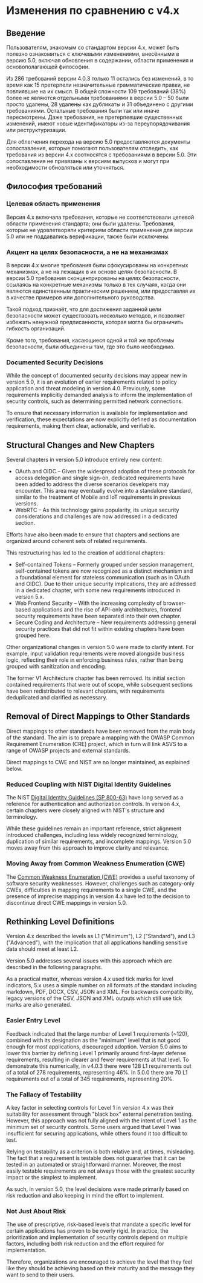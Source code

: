 # Изменения по сравнению с v4.x

## Введение

Пользователям, знакомым со стандартом версии 4.x, может быть полезно ознакомиться с ключевыми изменениями, внесёнными в версию 5.0, включая обновления в содержании, области применения и основополагающей философии.

Из 286 требований версии 4.0.3 только 11 остались без изменений, в то время как 15 претерпели незначительные грамматические правки, не повлиявшие на их смысл. В общей сложности 109 требований (38%) более не являются отдельными требованиями в версии 5.0 – 50 были просто удалены, 28 удалены как дубликаты и 31 объединено с другими требованиями. Остальные требования были так или иначе пересмотрены. Даже требования, не претерпевшие существенных изменений, имеют новые идентификаторы из-за переупорядочивания или реструктуризации.

Для облегчения перехода на версию 5.0 предоставляются документы сопоставления, которые помогают пользователям отследить, как требования из версии 4.x соотносятся с требованиями в версии 5.0. Эти сопоставления не привязаны к версиям выпусков и могут при необходимости обновляться или уточняться.

## Философия требований

### Целевая область применения

Версия 4.x включала требования, которые не соответствовали целевой области применения стандарта; они были удалены. Требования, которые не удовлетворяли критериям области применения для версии 5.0 или не поддавались верификации, также были исключены.

### Акцент на целях безопасности, а не на механизмах

В версии 4.x многие требования были сфокусированы на конкретных механизмах, а не на лежащих в их основе целях безопасности. В версии 5.0 требования сконцентрированы на целях безопасности, ссылаясь на конкретные механизмы только в тех случаях, когда они являются единственным практическим решением, или предоставляя их в качестве примеров или дополнительного руководства.

Такой подход признаёт, что для достижения заданной цели безопасности может существовать несколько методов, и позволяет избежать ненужной предписанности, которая могла бы ограничить гибкость организаций. 

Кроме того, требования, касающиеся одной и той же проблемы безопасности, были объединены там, где это было необходимо.

### Documented Security Decisions

While the concept of documented security decisions may appear new in version 5.0, it is an evolution of earlier requirements related to policy application and threat modeling in version 4.0. Previously, some requirements implicitly demanded analysis to inform the implementation of security controls, such as determining permitted network connections.

To ensure that necessary information is available for implementation and verification, these expectations are now explicitly defined as documentation requirements, making them clear, actionable, and verifiable.

## Structural Changes and New Chapters

Several chapters in version 5.0 introduce entirely new content:

* OAuth and OIDC – Given the widespread adoption of these protocols for access delegation and single sign-on, dedicated requirements have been added to address the diverse scenarios developers may encounter. This area may eventually evolve into a standalone standard, similar to the treatment of Mobile and IoT requirements in previous versions.
* WebRTC – As this technology gains popularity, its unique security considerations and challenges are now addressed in a dedicated section.

Efforts have also been made to ensure that chapters and sections are organized around coherent sets of related requirements.

This restructuring has led to the creation of additional chapters:

* Self-contained Tokens – Formerly grouped under session management, self-contained tokens are now recognized as a distinct mechanism and a foundational element for stateless communication (such as in OAuth and OIDC). Due to their unique security implications, they are addressed in a dedicated chapter, with some new requirements introduced in version 5.x.
* Web Frontend Security – With the increasing complexity of browser-based applications and the rise of API-only architectures, frontend security requirements have been separated into their own chapter.
* Secure Coding and Architecture – New requirements addressing general security practices that did not fit within existing chapters have been grouped here.

Other organizational changes in version 5.0 were made to clarify intent. For example, input validation requirements were moved alongside business logic, reflecting their role in enforcing business rules, rather than being grouped with sanitization and encoding.

The former V1 Architecture chapter has been removed. Its initial section contained requirements that were out of scope, while subsequent sections have been redistributed to relevant chapters, with requirements deduplicated and clarified as necessary.

## Removal of Direct Mappings to Other Standards

Direct mappings to other standards have been removed from the main body of the standard. The aim is to prepare a mapping with the OWASP Common Requirement Enumeration (CRE) project, which in turn will link ASVS to a range of OWASP projects and external standards.

Direct mappings to CWE and NIST are no longer maintained, as explained below.

### Reduced Coupling with NIST Digital Identity Guidelines

The NIST [Digital Identity Guidelines (SP 800-63)](https://pages.nist.gov/800-63-3/) have long served as a reference for authentication and authorization controls. In version 4.x, certain chapters were closely aligned with NIST's structure and terminology.

While these guidelines remain an important reference, strict alignment introduced challenges, including less widely recognized terminology, duplication of similar requirements, and incomplete mappings. Version 5.0 moves away from this approach to improve clarity and relevance.

### Moving Away from Common Weakness Enumeration (CWE)

The [Common Weakness Enumeration (CWE)](https://cwe.mitre.org/) provides a useful taxonomy of software security weaknesses. However, challenges such as category-only CWEs, difficulties in mapping requirements to a single CWE, and the presence of imprecise mappings in version 4.x have led to the decision to discontinue direct CWE mappings in version 5.0.

## Rethinking Level Definitions

Version 4.x described the levels as L1 ("Minimum"), L2 ("Standard"), and L3 ("Advanced"), with the implication that all applications handling sensitive data should meet at least L2.

Version 5.0 addresses several issues with this approach which are described in the following paragraphs.

As a practical matter, whereas version 4.x used tick marks for level indicators, 5.x uses a simple number on all formats of the standard including markdown, PDF, DOCX, CSV, JSON and XML. For backwards compatibility, legacy versions of the CSV, JSON and XML outputs which still use tick marks are also generated.

### Easier Entry Level

Feedback indicated that the large number of Level 1 requirements (~120), combined with its designation as the "minimum" level that is not good enough for most applications, discouraged adoption. Version 5.0 aims to lower this barrier by defining Level 1 primarily around first-layer defense requirements, resulting in clearer and fewer requirements at that level. To demonstrate this numerically, in v4.0.3 there were 128 L1 requirements out of a total of 278 requirements, representing 46%. In 5.0.0 there are 70 L1 requirements out of a total of 345 requirements, representing 20%.

### The Fallacy of Testability

A key factor in selecting controls for Level 1 in version 4.x was their suitability for assessment through "black box" external penetration testing. However, this approach was not fully aligned with the intent of Level 1 as the minimum set of security controls. Some users argued that Level 1 was insufficient for securing applications, while others found it too difficult to test.

Relying on testability as a criterion is both relative and, at times, misleading. The fact that a requirement is testable does not guarantee that it can be tested in an automated or straightforward manner. Moreover, the most easily testable requirements are not always those with the greatest security impact or the simplest to implement.

As such, in version 5.0, the level decisions were made primarily based on risk reduction and also keeping in mind the effort to implement.

### Not Just About Risk

The use of prescriptive, risk-based levels that mandate a specific level for certain applications has proven to be overly rigid. In practice, the prioritization and implementation of security controls depend on multiple factors, including both risk reduction and the effort required for implementation.

Therefore, organizations are encouraged to achieve the level that they feel like they should be achieving based on their maturity and the message they want to send to their users.
